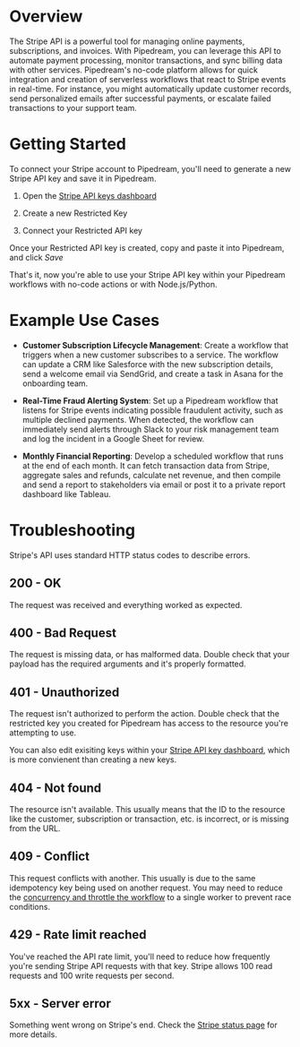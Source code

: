 # Overview

The Stripe API is a powerful tool for managing online payments, subscriptions, and invoices. With Pipedream, you can leverage this API to automate payment processing, monitor transactions, and sync billing data with other services. Pipedream's no-code platform allows for quick integration and creation of serverless workflows that react to Stripe events in real-time. For instance, you might automatically update customer records, send personalized emails after successful payments, or escalate failed transactions to your support team.


# Getting Started

To connect your Stripe account to Pipedream, you'll need to generate a new Stripe API key and save it in Pipedream.

1. Open the [Stripe API keys dashboard](https://dashboard.stripe.com/apikeys)

2. Create a new Restricted Key 

3. Connect your Restricted API key

Once your Restricted API key is created, copy and paste it into Pipedream, and click *Save*

That's it, now you're able to use your Stripe API key within your Pipedream workflows with no-code actions or with Node.js/Python.

# Example Use Cases

- **Customer Subscription Lifecycle Management**: Create a workflow that triggers when a new customer subscribes to a service. The workflow can update a CRM like Salesforce with the new subscription details, send a welcome email via SendGrid, and create a task in Asana for the onboarding team.

- **Real-Time Fraud Alerting System**: Set up a Pipedream workflow that listens for Stripe events indicating possible fraudulent activity, such as multiple declined payments. When detected, the workflow can immediately send alerts through Slack to your risk management team and log the incident in a Google Sheet for review.

- **Monthly Financial Reporting**: Develop a scheduled workflow that runs at the end of each month. It can fetch transaction data from Stripe, aggregate sales and refunds, calculate net revenue, and then compile and send a report to stakeholders via email or post it to a private report dashboard like Tableau.

# Troubleshooting

Stripe's API uses standard HTTP status codes to describe errors.

## 200 - OK

The request was received and everything worked as expected.

## 400 - Bad Request

The request is missing data, or has malformed data. Double check that your payload has the required arguments and it's properly formatted.

## 401 - Unauthorized

The request isn't authorized to perform the action. Double check that the restricted key you created for Pipedream has access to the resource you're attempting to use.

You can also edit exisiting keys within your [Stripe API key dashboard](https://dashboard.stripe.com/apikeys), which is more convienent than creating a new keys.

## 404 - Not found

The resource isn't available. This usually means that the ID to the resource like the customer, subscription or transaction, etc. is incorrect, or is missing from the URL.

## 409 - Conflict

This request conflicts with another. This usually is due to the same idempotency key being used on another request. You may need to reduce the [concurrency and throttle the workflow](https://pipedream.com/docs/workflows/concurrency-and-throttling) to a single worker to prevent race conditions.

## 429 - Rate limit reached

You've reached the API rate limit, you'll need to reduce how frequently you're sending Stripe API requests with that key. Stripe allows 100 read requests and 100 write requests per second.

## 5xx - Server error

Something went wrong on Stripe's end. Check the [Stripe status page](https://status.stripe.com/) for more details.